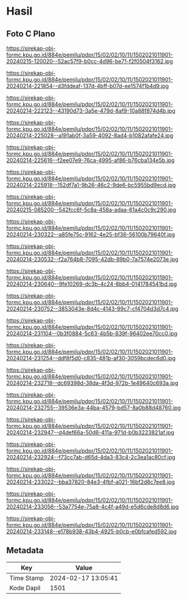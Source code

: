 # Hasil

## Foto C Plano

https://sirekap-obj-formc.kpu.go.id/884e/pemilu/pdpr/15/02/02/10/11/1502021011901-20240215-120020--52ac57f9-b0cc-4d96-be71-f2f0504f3162.jpg

https://sirekap-obj-formc.kpu.go.id/884e/pemilu/pdpr/15/02/02/10/11/1502021011901-20240214-221854--d3fddeaf-137d-4bff-b07d-ee1574f1b4d9.jpg

https://sirekap-obj-formc.kpu.go.id/884e/pemilu/pdpr/15/02/02/10/11/1502021011901-20240214-222123--43190d73-3a5e-479d-8af9-10a88f874d4b.jpg

https://sirekap-obj-formc.kpu.go.id/884e/pemilu/pdpr/15/02/02/10/11/1502021011901-20240214-225028--a191ab0f-3a59-4092-8ad4-b1082afafe24.jpg

https://sirekap-obj-formc.kpu.go.id/884e/pemilu/pdpr/15/02/02/10/11/1502021011901-20240214-225616--f2ee07e9-76ca-4995-af86-b76cba134e5b.jpg

https://sirekap-obj-formc.kpu.go.id/884e/pemilu/pdpr/15/02/02/10/11/1502021011901-20240214-225918--152df7a1-9b26-46c2-9de6-bc5955bd9ecd.jpg

https://sirekap-obj-formc.kpu.go.id/884e/pemilu/pdpr/15/02/02/10/11/1502021011901-20240215-085200--542fcc6f-5c8a-458a-adaa-61a4c0c9c290.jpg

https://sirekap-obj-formc.kpu.go.id/884e/pemilu/pdpr/15/02/02/10/11/1502021011901-20240214-230322--a85fe75c-9162-4e25-bf36-56100b79640f.jpg

https://sirekap-obj-formc.kpu.go.id/884e/pemilu/pdpr/15/02/02/10/11/1502021011901-20240214-230532--f2a764b8-7095-42db-89b0-7a7574e2073e.jpg

https://sirekap-obj-formc.kpu.go.id/884e/pemilu/pdpr/15/02/02/10/11/1502021011901-20240214-230640--9fe10269-dc3b-4c24-8bb4-0141784541bd.jpg

https://sirekap-obj-formc.kpu.go.id/884e/pemilu/pdpr/15/02/02/10/11/1502021011901-20240214-230752--3853043e-8d4c-4143-99c7-cf4704d3d7c4.jpg

https://sirekap-obj-formc.kpu.go.id/884e/pemilu/pdpr/15/02/02/10/11/1502021011901-20240214-231104--0b3f0884-5c63-4b5b-839f-96402ee70cc0.jpg

https://sirekap-obj-formc.kpu.go.id/884e/pemilu/pdpr/15/02/02/10/11/1502021011901-20240214-231254--ddf8f5d0-c835-481b-af30-3059bcdec6d0.jpg

https://sirekap-obj-formc.kpu.go.id/884e/pemilu/pdpr/15/02/02/10/11/1502021011901-20240214-232718--dc69398d-38da-4f3d-972b-1e49640c693a.jpg

https://sirekap-obj-formc.kpu.go.id/884e/pemilu/pdpr/15/02/02/10/11/1502021011901-20240214-232755--39536e3a-44ba-4579-bd57-8a0b88d48760.jpg

https://sirekap-obj-formc.kpu.go.id/884e/pemilu/pdpr/15/02/02/10/11/1502021011901-20240214-232947--d4def66a-50d6-411a-971d-b0b3223821af.jpg

https://sirekap-obj-formc.kpu.go.id/884e/pemilu/pdpr/15/02/02/10/11/1502021011901-20240214-232924--f73cc7ab-d65d-4da3-83c4-2c3ea1ac80cf.jpg

https://sirekap-obj-formc.kpu.go.id/884e/pemilu/pdpr/15/02/02/10/11/1502021011901-20240214-233022--bba37820-84e3-4fbf-a021-16bf2d8c7ee8.jpg

https://sirekap-obj-formc.kpu.go.id/884e/pemilu/pdpr/15/02/02/10/11/1502021011901-20240214-233056--53a7754e-75a8-4c4f-a49d-e5d6cde8d8d6.jpg

https://sirekap-obj-formc.kpu.go.id/884e/pemilu/pdpr/15/02/02/10/11/1502021011901-20240214-233148--e178b938-43b4-4925-b0cb-e0bfcafed592.jpg


## Metadata

| Key        | Value               |
| ---------- | ------------------- |
| Time Stamp | 2024-02-17 13:05:41 |
| Kode Dapil | 1501                |



